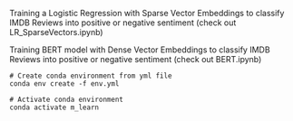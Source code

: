 Training a Logistic Regression with Sparse Vector Embeddings to classify IMDB Reviews into positive or negative sentiment (check out LR_SparseVectors.ipynb)

Training BERT model with Dense Vector Embeddings to classify IMDB Reviews into positive or negative sentiment (check out BERT.ipynb)

```conda
# Create conda environment from yml file
conda env create -f env.yml

# Activate conda environment
conda activate m_learn
```
